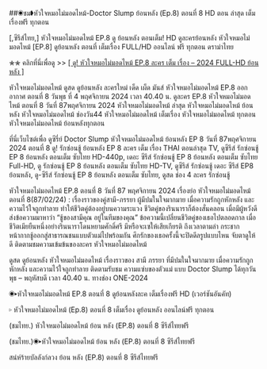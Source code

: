 ##◉ชม➧หัวใจหมอไม่มอดไหม้-Doctor Slump ย้อนหลัง (Ep.8) ตอนที่ 8 HD ตอน ล่าสุด เต็มเรื่องฟรี ทุกตอน


[,ซีรีส์ไทย,] หัวใจหมอไม่มอดไหม้ EP.8 ดู ย้อนหลัง ตอนเต็ม! HD ดูละครย้อนหลัง หัวใจหมอไม่มอดไหม้ [EP.8] ดูย้อนหลัง ตอนที่ เต็มเรื่อง FULL/HD ออนไลน์ ฟรี ทุกตอน ดราม่าไทย

✮✮ คลิกที่นี่เพื่อดู >> [[ ดู! หัวใจหมอไม่มอดไหม้ EP.8 ละคร เต็ม เรื่อง – 2024 FULL-HD ย้อนหลัง ]](https://watch.playmovies.stream/th/tv/222233-1-8/episode-8)

หัวใจหมอไม่มอดไหม้ ดูสด ดูย้อนหลัง ละครใหม่ เด็ด เผ็ด มันส์ หัวใจหมอไม่มอดไหม้ EP.8 ออกอากาศ ตอนที่ 8 วันพุธ ที่ 4 พฤศจิกายน 2024 เวลา 40.40 น. ดูละคร EP.8 หัวใจหมอไม่มอดไหม้ ตอนที่ 8 วันที่ 87พฤศจิกายน 2024 หัวใจหมอไม่มอดไหม้ ล่าสุด หัวใจหมอไม่มอดไหม้ ย้อนหลัง หัวใจหมอไม่มอดไหม้ ช่องวัน44 หัวใจหมอไม่มอดไหม้ เต็มเรื่อง หัวใจหมอไม่มอดไหม้ ทุกตอน หัวใจหมอไม่มอดไหม้ ย้อนหลังทุกตอน

ที่นี่เว็บไซต์เพื่อ ดูซีรี่ย์ Doctor Slump หัวใจหมอไม่มอดไหม้ ย้อนหลัง EP 8 วันที่ 87พฤศจิกายน 2024 ตอนที่ 8 ดู! รักซ่อนชู้ ย้อนหลัง EP 8 ละคร เต็ม เรื่อง THAI ตอนล่าสุด TV, ดูซีรีส์ รักซ่อนชู้ EP 8 ย้อนหลัง ตอนเต็ม ซับไทย HD-440p, เดอะ ซีรีส์ รักซ่อนชู้ EP 8 ย้อนหลัง ตอนเต็ม ซับไทย Full-HD, ดู รักซ่อนชู้ EP 8 ย้อนหลัง ตอนเต็ม ซับไทย HD-TV, ดูซีรีส์ รักซ่อนชู้ เดอะ ซีรีส์ EP8 ย้อนหลัง, ดู-ซีรีส์ รักซ่อนชู้ EP 8 ย้อนหลัง ตอนเต็ม ซับไทย, ดูสด ช่อง 4 ละคร รักซ่อนชู้

หัวใจหมอไม่มอดไหม้ EP.8 ตอนที่ 8 วันที่ 87 พฤศจิกายน 2024 เรื่องย่อ หัวใจหมอไม่มอดไหม้ ตอนที่ 8(87/02/24) : เรื่องราวของคู่สามี-ภรรยา ผู้มีปมในใจมากมาย เมื่อความรักถูกหักหลัง และความไว้ใจถูกทำลาย ทำให้ชีวิตคู่ต้องอยู่บนความระแวง ชีวิตคู่ของรินนาราก็ต้องสั่นคลอน เมื่อมีผู้หวังดีส่งข้อความมาหาว่า “ชู้ของสามีคุณ อยู่ในทีมของคุณ” ข้อความนี้เปลี่ยนชีวิตคู่ของเธอไปตลอดกาล เมื่อชีวิตเมียยืนหนึ่งอย่างรินนาราโดนหยามศักดิ์ศรี มีหรือจะเซให้เสียเกียรติ ถึงเวลาตามล่า กระชากหน้ากากชู้ออกสู่สาธารณชนแบบตัวแม่ไปพร้อมกัน ศึกรักของเธอครั้งนี้จะปิดดีลรูปแบบไหน จับตาดูให้ดี ติดตามชมความเข้มข้นของละคร หัวใจหมอไม่มอดไหม้

ดูสด ดูย้อนหลัง หัวใจหมอไม่มอดไหม้ เรื่องราวของ สามี ภรรยา ที่มีปมในใจมากมาย เมื่อความรักถูกหักหลัง และความไว้ใจถูกทำลาย ติดตามรับชม ความแซ่บของตัวแม่ แบบ Doctor Slump ได้ทุกวันพุธ – พฤหัสบดี เวลา 40.40 น. ทางช่อง ONE-2024

◉▸หัวใจหมอไม่มอดไหม้ EP.8 ตอนที่ 8 ดูย้อนหลังละค เต็มเรื่องฟรี HD (เวอร์ชันอันคัท)

▹ หัวใจหมอไม่มอดไหม้ (Ep.8) ตอนที่ 8 เต็มเรื่อง ดูย้อนหลัง ออนไลน์ฟรี ทุกตอน

(ชมไทย.) หัวใจหมอไม่มอดไหม้ ย้อน หลัง (EP.8) ตอนที่ 8 ซีรีส์ไทยฟรี

(ชมไทย.)◉▸หัวใจหมอไม่มอดไหม้ ย้อน หลัง (EP.8) ตอนที่ 8 ซีรีส์ไทยฟรี

สน่ห์ร้ายบัลลังก์ลวง ย้อน หลัง (EP.8) ตอนที่ 8 ซีรีส์ไทยฟรี

